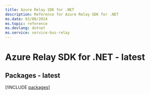 ```yaml
---
title: Azure Relay SDK for .NET
description: Reference for Azure Relay SDK for .NET
ms.date: 03/08/2024
ms.topic: reference
ms.devlang: dotnet
ms.service: service-bus-relay
---
```

# Azure Relay SDK for .NET - latest
## Packages - latest
[!INCLUDE [packages](relay-index.md)]